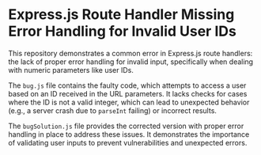 # Express.js Route Handler Missing Error Handling for Invalid User IDs

This repository demonstrates a common error in Express.js route handlers: the lack of proper error handling for invalid input, specifically when dealing with numeric parameters like user IDs.

The `bug.js` file contains the faulty code, which attempts to access a user based on an ID received in the URL parameters.  It lacks checks for cases where the ID is not a valid integer, which can lead to unexpected behavior (e.g., a server crash due to `parseInt` failing) or incorrect results.

The `bugSolution.js` file provides the corrected version with proper error handling in place to address these issues. It demonstrates the importance of validating user inputs to prevent vulnerabilities and unexpected errors.